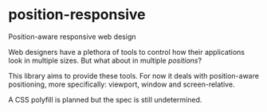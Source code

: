 # position-responsive
Position-aware responsive web design

Web designers have a plethora of tools to control how their applications look in multiple sizes.
But what about in multiple *positions*?

This library aims to provide these tools.
For now it deals with position-aware positioning, more specifically: viewport, window and screen-relative.

A CSS polyfill is planned but the spec is still undetermined.
